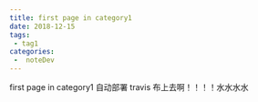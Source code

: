 ```yaml
---
title: first page in category1
date: 2018-12-15
tags:
 - tag1
categories:
 -  noteDev
---
```


first page in category1 自动部署 travis 布上去啊！！！！水水水水